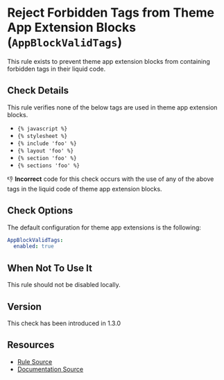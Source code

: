 # Reject Forbidden Tags from Theme App Extension Blocks (`AppBlockValidTags`)

This rule exists to prevent theme app extension blocks from containing forbidden tags in their liquid code.

## Check Details

This rule verifies none of the below tags are used in theme app extension blocks.

- `{% javascript %}`
- `{% stylesheet %}`
- `{% include 'foo' %}`
- `{% layout 'foo' %}`
- `{% section 'foo' %}`
- `{% sections 'foo' %}`

:-1: **Incorrect** code for this check occurs with the use of any of the above tags in the liquid code of theme app extension blocks.

## Check Options

The default configuration for theme app extensions is the following:

```yaml
AppBlockValidTags:
  enabled: true
```

## When Not To Use It

This rule should not be disabled locally.

## Version

This check has been introduced in 1.3.0

## Resources

- [Rule Source][codesource]
- [Documentation Source][docsource]

[codesource]: /lib/theme_check/checks/app_block_valid_tags.rb
[docsource]: /docs/checks/app_block_valid_tags.md
